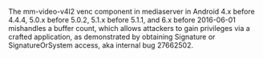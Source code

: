 The mm-video-v4l2 venc component in mediaserver in Android 4.x before 4.4.4, 5.0.x before 5.0.2, 5.1.x before 5.1.1, and 6.x before 2016-06-01 mishandles a buffer count, which allows attackers to gain privileges via a crafted application, as demonstrated by obtaining Signature or SignatureOrSystem access, aka internal bug 27662502.